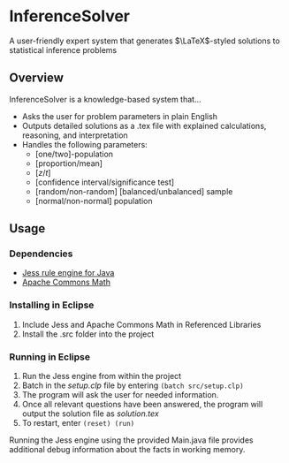 # InferenceSolver
A user-friendly expert system that generates $\LaTeX$-styled solutions to statistical inference problems

## Overview

InferenceSolver is a knowledge-based system that...
- Asks the user for problem parameters in plain English
- Outputs detailed solutions as a .tex file with explained calculations, reasoning, and interpretation
- Handles the following parameters:
  - [one/two]-population
  - [proportion/mean]
  - [$z$/$t$]
  - [confidence interval/significance test]
  - [random/non-random] [balanced/unbalanced] sample
  - [normal/non-normal] population


## Usage

### Dependencies
- [Jess rule engine for Java](http://alvarestech.com/temp/fuzzyjess/Jess60/Jess70b7/docs/intro.html#setup)
- [Apache Commons Math](https://commons.apache.org/proper/commons-math/)

### Installing in Eclipse
1.  Include Jess and Apache Commons Math  in Referenced Libraries
2.  Install the .src folder into the project

### Running in Eclipse
1. Run the Jess engine from within the project
2. Batch in the *setup.clp* file by entering `(batch src/setup.clp)`
3. The program will ask the user for needed information.
4. Once all relevant questions have been answered, the program will output the solution file as *solution.tex*
7.  To restart, enter `(reset) (run)`

Running the Jess engine using the provided Main.java file provides additional debug information about the facts in working memory.
